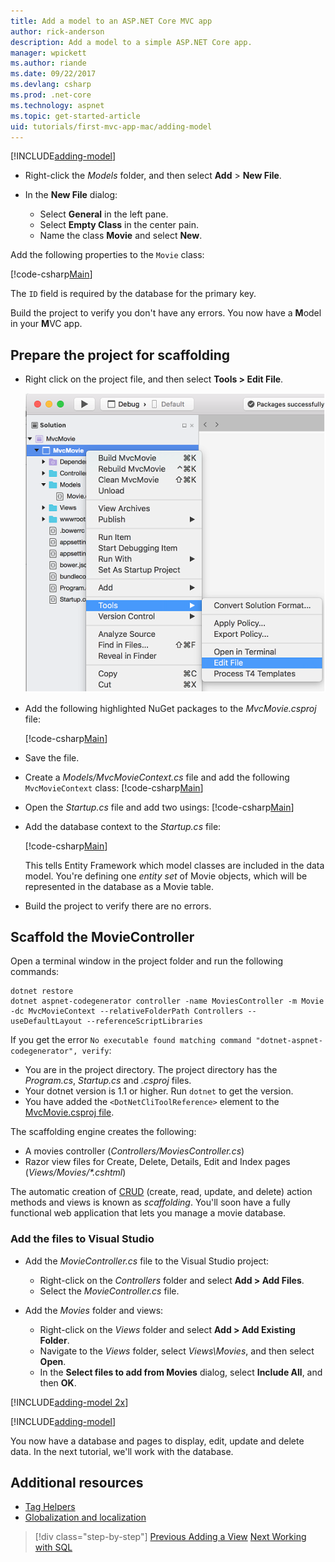 ```yaml
---
title: Add a model to an ASP.NET Core MVC app
author: rick-anderson
description: Add a model to a simple ASP.NET Core app.
manager: wpickett
ms.author: riande
ms.date: 09/22/2017
ms.devlang: csharp
ms.prod: .net-core
ms.technology: aspnet
ms.topic: get-started-article
uid: tutorials/first-mvc-app-mac/adding-model
---
```


[!INCLUDE[adding-model](../../includes/mvc-intro/adding-model1.md)]

* Right-click the *Models* folder, and then select **Add** > **New File**. 
* In the **New File** dialog:

  * Select **General** in the left pane.
  * Select **Empty Class** in the center pain.
  * Name the class **Movie** and select **New**.

Add the following properties to the `Movie` class:

[!code-csharp[Main](../../tutorials/first-mvc-app/start-mvc/sample/MvcMovie/Models/MovieNoEF.cs?name=snippet_1)]

The `ID` field is required by the database for the primary key.

Build the project to verify you don't have any errors. You now have a **M**odel in your **M**VC app.

## Prepare the project for scaffolding

- Right click on the project file, and then select **Tools > Edit File**.

  ![view of above step](adding-model/_static/1.png)

- Add the following highlighted NuGet packages to the *MvcMovie.csproj* file:
             
  [!code-csharp[Main](../first-mvc-app-xplat/start-mvc/sample/MvcMovie/MvcMovie.csproj?highlight=7,10)]

- Save the file.

- Create a *Models/MvcMovieContext.cs* file and add the following `MvcMovieContext` class:
   [!code-csharp[Main](../../tutorials/first-mvc-app-xplat/start-mvc/sample/MvcMovie/Models/MvcMovieContext.cs)]
   
- Open the *Startup.cs* file and add two usings:
   [!code-csharp[Main](../../tutorials/first-mvc-app-xplat/start-mvc/sample/MvcMovie/Startup.cs?name=snippet1&highlight=1,2)]

- Add the database context to the *Startup.cs* file:

   [!code-csharp[Main](../../tutorials/first-mvc-app-xplat/start-mvc/sample/MvcMovie/Startup.cs?name=snippet2&highlight=6-7)]

  This tells Entity Framework which model classes are included in the data model. You're defining one *entity set* of Movie objects, which will be represented in the database as a Movie table.

- Build the project to verify there are no errors.

## Scaffold the MovieController

Open a terminal window in the project folder and run the following commands:

```
dotnet restore
dotnet aspnet-codegenerator controller -name MoviesController -m Movie -dc MvcMovieContext --relativeFolderPath Controllers --useDefaultLayout --referenceScriptLibraries 
```
If you get the error `No executable found matching command "dotnet-aspnet-codegenerator", verify`:

 * You are in the project directory. The project directory has the *Program.cs*, *Startup.cs* and *.csproj* files.
 * Your dotnet version is 1.1 or higher. Run `dotnet` to get the version.
 * You have added the `<DotNetCliToolReference>` element to the [MvcMovie.csproj file](#prepare-the-project-for-scaffolding).
 
<!--
> [!NOTE]
> If you get an error when the scaffolding command runs, see [issue 444 in the scaffolding repository](https://github.com/aspnet/scaffolding/issues/444) for a workaround.
-->

The scaffolding engine creates the following:

* A movies controller (*Controllers/MoviesController.cs*)
* Razor view files for Create, Delete, Details, Edit and Index pages (*Views/Movies/\*.cshtml*)

The automatic creation of [CRUD](https://wikipedia.org/wiki/Create,_read,_update_and_delete) (create, read, update, and delete) action methods and views is known as *scaffolding*. You'll soon have a fully functional web application that lets you manage a movie database.

### Add the files to Visual Studio

* Add the *MovieController.cs* file to the Visual Studio project:

  * Right-click on the *Controllers* folder and select **Add > Add Files**.
  * Select the *MovieController.cs* file.

* Add the *Movies* folder and views:

  * Right-click on the *Views* folder and select **Add > Add Existing Folder**.
  * Navigate to the *Views* folder, select *Views\Movies*, and then select **Open**.
  * In the **Select files to add from Movies** dialog, select **Include All**, and then **OK**.

[!INCLUDE[adding-model 2x](../../includes/mvc-intro/adding-model2xp.md)]

[!INCLUDE[adding-model](../../includes/mvc-intro/adding-model3.md)]

You now have a database and pages to display, edit, update and delete data. In the next tutorial, we'll work with the database.

## Additional resources

* [Tag Helpers](xref:mvc/views/tag-helpers/intro)
* [Globalization and localization](xref:fundamentals/localization)

>[!div class="step-by-step"]
[Previous Adding a View](adding-view.md)
[Next Working with SQL](working-with-sql.md)  
